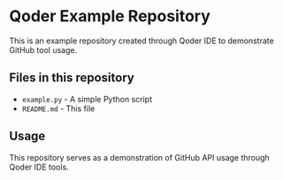 # Qoder Example Repository

This is an example repository created through Qoder IDE to demonstrate GitHub tool usage.

## Files in this repository

- `example.py` - A simple Python script
- `README.md` - This file

## Usage

This repository serves as a demonstration of GitHub API usage through Qoder IDE tools.